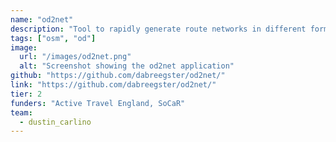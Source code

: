 ```yaml
---
name: "od2net"
description: "Tool to rapidly generate route networks in different formats"
tags: ["osm", "od"]
image:
  url: "/images/od2net.png"
  alt: "Screenshot showing the od2net application"
github: "https://github.com/dabreegster/od2net/"
link: "https://github.com/dabreegster/od2net/"
tier: 2
funders: "Active Travel England, SoCaR"
team:
  - dustin_carlino
---
```

